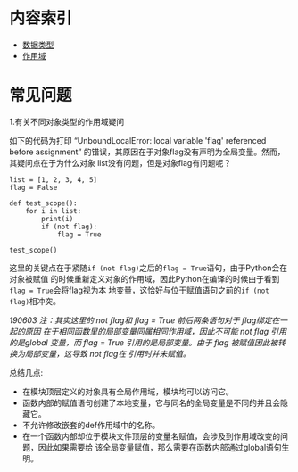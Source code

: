 # 内容索引

- [数据类型](./type/README.md)
- [作用域](./scope/README.md)

# 常见问题

1.有关不同对象类型的作用域疑问

如下的代码为打印 “UnboundLocalError: local variable 'flag' referenced before assignment” 的错误，其原因在于对象flag没有声明为全局变量。然而，其疑问点在于为什么对象
list没有问题，但是对象flag有问题呢？

```
list = [1, 2, 3, 4, 5]
flag = False

def test_scope():
    for i in list:
        print(i)
        if (not flag):
            flag = True

test_scope()
```

这里的关键点在于紧随`if (not flag)`之后的`flag = True`语句，由于Python会在对象被赋值
的时候重新定义对象的作用域，因此Python在编译的时候由于看到`flag = True`会将flag视为本
地变量，这恰好与位于赋值语句之前的`if (not flag)`相冲突。

*190603 注：其实这里的 not flag和 flag = True 前后两条语句对于 flag绑定在一起的原因
在于相同函数里的局部变量同属相同作用域，因此不可能 not flag 引用的是global 变量，而
flag = True 引用的是局部变量。由于 flag 被赋值因此被转换为局部变量，这导致 not flag在
引用时并未赋值。*

总结几点:

- 在模块顶层定义的对象具有全局作用域，模块均可以访问它。
- 函数内部的赋值语句创建了本地变量，它与同名的全局变量是不同的并且会隐藏它。
- 不允许修改嵌套的def作用域中的名称。
- 在一个函数内部却位于模块文件顶层的变量名赋值，会涉及到作用域改变的问题，因此如果需要给
该全局变量赋值，那么需要在函数内部通过global语句生明。
